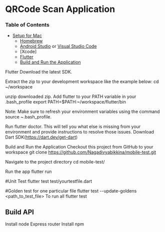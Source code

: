 # QRCode Scan Application

### Table of Contents
  - [Setup for Mac](#setup-for-mac)
    - [Homebrew](#homebrew)
    - [Android Studio](https://developer.android.com/studio) or [Visual Studio Code](https://code.visualstudio.com)
    - [Xcode]
    - [Flutter](https://flutter.dev/docs/get-started/install/macos)
    - [Build and Run the Application](#build-and-run-the-application)
    
Flutter
   Download the latest SDK.
   
   Extract the zip to your development workspace like the example below:
   cd ~/workspace
   
   unzip downloaded zip.
   Add flutter to your PATH variable in your .bash_profile
   export PATH=$PATH:~/workspace/flutter/bin
   
   Note: Make sure to refresh your environment variables using the command source ~\.bash_profile.
   
   Run flutter doctor. 
   This will tell you what else is missing from your environment and provide instructions to resolve those issues.
   Download Dart SDK(https://dart.dev/get-dart)    
    
Build and Run the Application
   Checkout this project from GitHub to your workspace
   git clone https://github.com/Nagadivyabikkina/mobile-test.git
   
   Navigate to the project directory
   cd mobile-test/
   
   Run the app
   flutter run
   
   #Unit Test
   flutter test test/yourtestfile.dart
   
   #Golden test for one particular file 
   flutter test --update-goldens <path_to_test_file>
   To run all
   flutter test

## Build API 

Install node
Express router
Install npm


